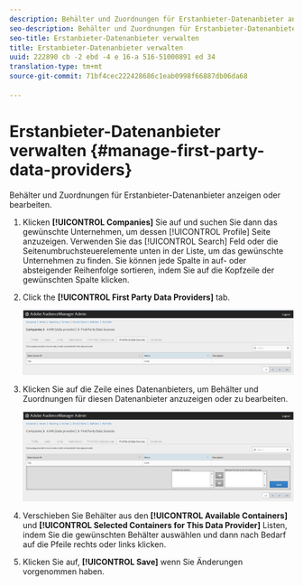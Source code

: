 ```yaml
---
description: Behälter und Zuordnungen für Erstanbieter-Datenanbieter anzeigen oder bearbeiten.
seo-description: Behälter und Zuordnungen für Erstanbieter-Datenanbieter anzeigen oder bearbeiten.
seo-title: Erstanbieter-Datenanbieter verwalten
title: Erstanbieter-Datenanbieter verwalten
uuid: 222890 cb -2 ebd -4 e 16-a 516-51000891 ed 34
translation-type: tm+mt
source-git-commit: 71bf4cec222428686c1eab0998f66887db06da68

---
```



# Erstanbieter-Datenanbieter verwalten {#manage-first-party-data-providers}

Behälter und Zuordnungen für Erstanbieter-Datenanbieter anzeigen oder bearbeiten.

<!-- t_first_party_providers.xml -->

1. Klicken **[!UICONTROL Companies]** Sie auf und suchen Sie dann das gewünschte Unternehmen, um dessen [!UICONTROL Profile] Seite anzuzeigen. Verwenden Sie das [!UICONTROL Search] Feld oder die Seitenumbruchsteuerelemente unten in der Liste, um das gewünschte Unternehmen zu finden. Sie können jede Spalte in auf- oder absteigender Reihenfolge sortieren, indem Sie auf die Kopfzeile der gewünschten Spalte klicken.

1. Click the **[!UICONTROL First Party Data Providers]** tab.

   ![](assets/first_party_providers.png)

1. Klicken Sie auf die Zeile eines Datenanbieters, um Behälter und Zuordnungen für diesen Datenanbieter anzuzeigen oder zu bearbeiten.

   ![Schrittergebnis](assets/first_party_providers_edit.png)

1. Verschieben Sie Behälter aus den **[!UICONTROL Available Containers]** und **[!UICONTROL Selected Containers for This Data Provider]** Listen, indem Sie die gewünschten Behälter auswählen und dann nach Bedarf auf die Pfeile rechts oder links klicken.
1. Klicken Sie auf, **[!UICONTROL Save]** wenn Sie Änderungen vorgenommen haben.